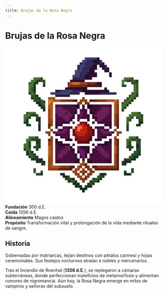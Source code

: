 ```yaml
---
title: Brujas de la Rosa Negra
---
```


<div class="faccion-page magia">
  <h1 class="faccion-title">Brujas de la Rosa Negra</h1>

  <!-- 1. Imagen centrada -->
  <div class="faccion-image">
    <img src="../../../other/images/magos/BrujasDeLaRosaNegra.png" alt="Brujas de la Rosa Negra">
  </div>

  <!-- 2. Metadatos en 2 columnas -->
  <div class="faccion-meta">
    <div class="meta-item">
      <strong>Fundación</strong>
      <span>300&nbsp;d.E.</span>
    </div>
    <div class="meta-item">
      <strong>Caída</strong>
      <span>1356 d.E.</span>
    </div>
    <div class="meta-item">
      <strong>Alineamiento</strong>
      <span>Magos caídos</span>
    </div>
    <div class="meta-item meta-align">
      <strong>Propósito</strong>
      <span>Transformación vital y prolongación de la vida mediante rituales de sangre.</span>
    </div>
  </div>

  <!-- 3. Sección Historia -->
  <div class="faccion-history">
    <h2>Historia</h2>
    <p>
      Gobernadas por matriarcas, tejían destinos con pétalos carmesí y hojas ceremoniales. Sus festejos
      nocturnos atraían a nobles y mercenarios.
    </p>
    <p>
      Tras el Incendio de Roenhal (<strong>1356&nbsp;d.E.</strong>), se replegaron a cámaras subterráneas,
      donde perfeccionan maleficios de metamorfosis y alimentan rumores de nigromancia. Aún hoy, la Rosa
      Negra emerge en mitos de vampiros y señoras del subsuelo.
    </p>
  </div>
</div>
